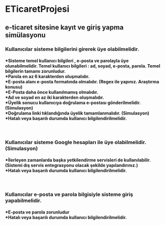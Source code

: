 # ETicaretProjesi
<h2>e-ticaret sitesine kayıt ve giriş yapma simülasyonu<br></h2>
<h3>Kullanıcılar sisteme bilgilerini girerek üye olabilmelidir.<br></h3>
<h4>*Sisteme temel kullanıcı bilgileri , e-posta ve parolayla üye olunabilmelidir. Temel kullanıcı bilgileri : ad, soyad, e-posta, parola. Temel bilgilerin tamamı zorunludur.<br>
*Parola en az 6 karakterden oluşmalıdır.<br>
*E-posta alanı e-posta formatında olmalıdır. (Regex ile yapınız. Araştırma konusu)<br>
*E-Posta daha önce kullanılmamış olmalıdır.<br>
*Ad ve soyad en az iki karakterden oluşmalıdır.<br>
*Üyelik sonucu kullanıcıya doğrulama e-postası gönderilmelidir. (Simulasyon)<br>
*Doğrulama linki tıklandığında üyelik tamamlanmalıdır. (Simulasyon)<br>
*Hatalı veya başarılı durumda kullanıcı bilgilendirilmelidir.<br></h4>
<br>
<h3>Kullanıcılar sisteme Google hesapları ile üye olabilmelidir. (Simulasyon)<br></h3>
 <h4>*İlerleyen zamanlarda başka yetkilendirme servisleri de kullanılabilir. (Sistemi dış servis entegrasyonu olacak şekilde yapılandırınız.)<br>
 *Hatalı veya başarılı durumda kullanıcı bilgilendirilmelidir.<br></h4>
<br>
<h3>Kullanıcılar e-posta ve parola bilgisiyle sisteme giriş yapabilmelidir.<br></h3>
 <h4>*E-posta ve parola zorunludur<br>
 *Hatalı veya başarılı durumda kullanıcı bilgilendirilmelidir.</h4><br>
